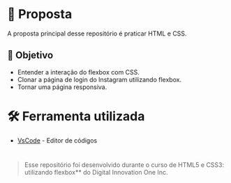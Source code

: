 # 🚀 Proposta

A proposta principal desse repositório é praticar HTML e CSS.

## 🎯 Objetivo
- Entender a interação do flexbox com CSS.
- Clonar a página de login do Instagram utilizando flexbox.
- Tornar uma página responsiva.

# 🛠 Ferramenta utilizada
- [VsCode](https://code.visualstudio.com/) - Editor de códigos

#

>Esse repositório foi desenvolvido durante o curso de HTML5 e CSS3: utilizando flexbox** do Digital Innovation One Inc.
